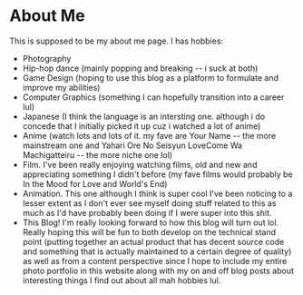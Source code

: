 # About Me

This is supposed to be my about me page. I has hobbies:

- Photography
- Hip-hop dance (mainly popping and breaking -- i suck at both)
- Game Design (hoping to use this blog as a platform to formulate and improve my abilities)
- Computer Graphics (something I can hopefully transition into a career lul)
- Japanese (I think the language is an intersting one. although i do concede that I initially picked it up cuz i watched a lot of anime)
- Anime (watch lots and lots of it. my fave are Your Name -- the more mainstream one and Yahari Ore No Seisyun LoveCome Wa Machigatteiru -- the more niche one lol)
- Film. I've been really enjoying watching films, old and new and appreciating something I didn't before (my fave films would probably be In the Mood for Love and World's End)
- Animation. This one although I think is super cool I've been noticing to a lesser extent as I don't ever see myself doing stuff related to this as much as I'd have probably been doing if I were super into this shit.
- This Blog! I'm really looking forward to how this blog will turn out lol. Really hoping this will be fun to both develop on the technical stand point (putting together an actual product that has decent source code and something that is actually maintained to a certain degree of quality) as well as from a content perspective since I hope to include my entire photo portfolio in this website along with my on and off blog posts about interesting things I find out about all mah hobbies lul. 
